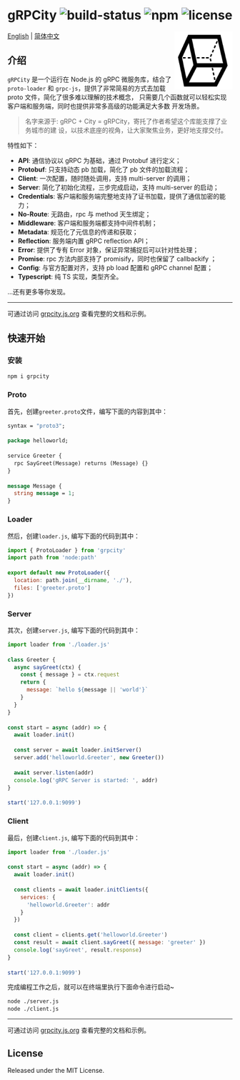# gRPCity ![build-status](https://github.com/chakhsu/grpcity/actions/workflows/build.yml/badge.svg) ![npm](https://img.shields.io/npm/v/grpcity) ![license](https://img.shields.io/npm/l/grpcity)

<img src="./docs/grpcity-logo.svg" width="130" height="130" alt="grpcity" align="right">

[English](./README.md) | [简体中文](./README_CN.md)

## 介绍

`gRPCity` 是一个运行在 Node.js 的 gRPC 微服务库，结合了 `proto-loader` 和
`grpc-js`，提供了非常简易的方式去加载 proto 文件，简化了很多难以理解的技术概念，
只需要几个函数就可以轻松实现客户端和服务端，同时也提供非常多高级的功能满足大多数
开发场景。

> 名字来源于: gRPC + City = gRPCity，寄托了作者希望这个库能支撑了业务城市的建
> 设，以技术底座的视角，让大家聚焦业务，更好地支撑交付。

特性如下：

- **API**: 通信协议以 gRPC 为基础，通过 Protobuf 进行定义；
- **Protobuf**: 只支持动态 pb 加载，简化了 pb 文件的加载流程；
- **Client**: 一次配置，随时随处调用，支持 multi-server 的调用；
- **Server**: 简化了初始化流程，三步完成启动，支持 multi-server 的启动；
- **Credentials**: 客户端和服务端完整地支持了证书加载，提供了通信加密的能力；
- **No-Route**: 无路由，rpc 与 method 天生绑定；
- **Middleware**: 客户端和服务端都支持中间件机制；
- **Metadata**: 规范化了元信息的传递和获取；
- **Reflection**: 服务端内置 gRPC reflection API；
- **Error**: 提供了专有 Error 对象，保证异常捕捉后可以针对性处理；
- **Promise**: rpc 方法内部支持了 promisify，同时也保留了 callbackify ；
- **Config**: 与官方配置对齐，支持 pb load 配置和 gRPC channel 配置；
- **Typescript**: 纯 TS 实现，类型齐全。

...还有更多等你发现。

---

可通过访问 [grpcity.js.org](https://grpcity.js.org) 查看完整的文档和示例。

## 快速开始

### 安装

```bash
npm i grpcity
```

### Proto

首先，创建`greeter.proto`文件，编写下面的内容到其中：

```proto
syntax = "proto3";

package helloworld;

service Greeter {
  rpc SayGreet(Message) returns (Message) {}
}

message Message {
  string message = 1;
}
```

### Loader

然后，创建`loader.js`, 编写下面的代码到其中：

```js
import { ProtoLoader } from 'grpcity'
import path from 'node:path'

export default new ProtoLoader({
  location: path.join(__dirname, './'),
  files: ['greeter.proto']
})
```

### Server

其次，创建`server.js`, 编写下面的代码到其中：

```js
import loader from './loader.js'

class Greeter {
  async sayGreet(ctx) {
    const { message } = ctx.request
    return {
      message: `hello ${message || 'world'}`
    }
  }
}

const start = async (addr) => {
  await loader.init()

  const server = await loader.initServer()
  server.add('helloworld.Greeter', new Greeter())

  await server.listen(addr)
  console.log('gRPC Server is started: ', addr)
}

start('127.0.0.1:9099')
```

### Client

最后，创建`client.js`, 编写下面的代码到其中：

```js
import loader from './loader.js'

const start = async (addr) => {
  await loader.init()

  const clients = await loader.initClients({
    services: {
      'helloworld.Greeter': addr
    }
  })

  const client = clients.get('helloworld.Greeter')
  const result = await client.sayGreet({ message: 'greeter' })
  console.log('sayGreet', result.response)
}

start('127.0.0.1:9099')
```

完成编程工作之后，就可以在终端里执行下面命令进行启动~

```sh
node ./server.js
node ./client.js
```

---

可通过访问 [grpcity.js.org](https://grpcity.js.org) 查看完整的文档和示例。

## License

Released under the MIT License.

